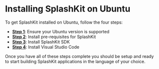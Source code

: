 # Installing SplashKit on Ubuntu

To get SplashKit installed on Ubuntu, follow the four steps:

- **[Step 1](/guides/installation/ubuntu/step1)**: Ensure your Ubuntu version is supported
- **[Step 2](/guides/installation/ubuntu/step2)**: Install pre-requisites for SplashKit
- **[Step 3](/guides/installation/ubuntu/step3)**: Install SplashKit SDK
- **[Step 4](/guides/installation/ubuntu/step4)**: Install Visual Studio Code

Once you have all of these steps complete you should be setup and ready to
start building SplashKit applications in the language of your choice.
